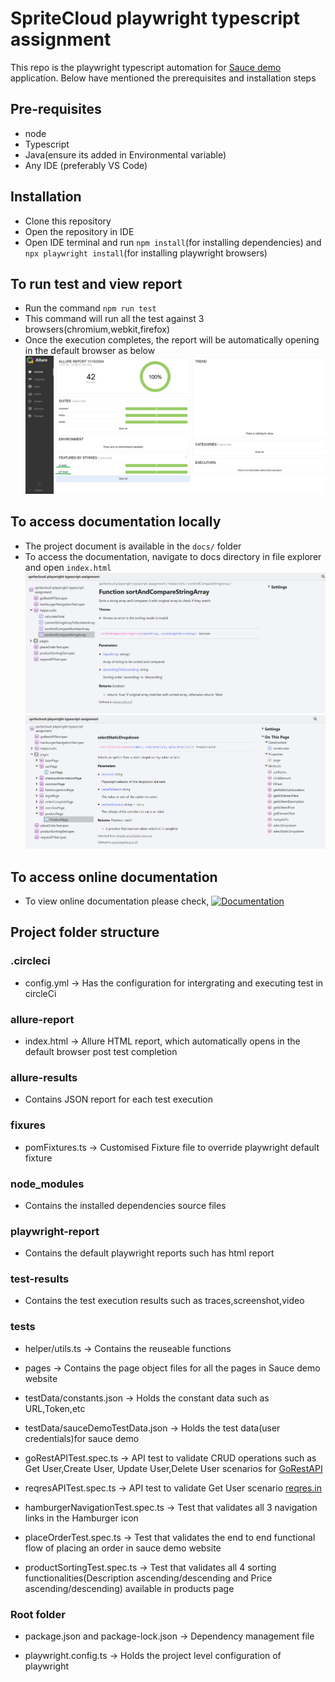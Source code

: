 # SpriteCloud playwright typescript assignment
This repo is the playwright typescript automation for [Sauce demo](https://www.saucedemo.com/) application.
Below have mentioned the prerequisites and installation steps

## Pre-requisites
- node
- Typescript
- Java(ensure its added in Environmental variable)
- Any IDE (preferably VS Code)

## Installation
- Clone this repository
- Open the repository in IDE
- Open IDE terminal and run `npm install`(for installing dependencies) and `npx playwright install`(for installing playwright browsers)

## To run test and view report
- Run the command `npm run test`
- This command will run all the test against 3 browsers(chromium,webkit,firefox)
- Once the execution completes, the report will be automatically opening in the default browser as below
![](readme-images/reportAPI+UI.png)

## To access documentation locally
- The project document is available in the `docs/` folder
- To access the documentation, navigate to docs directory in file explorer and open `index.html`
![](readme-images/Typedoc1.png)
![](readme-images/Typedoc2.png)

## To access online documentation
- To view online documentation please check,
[![Documentation](https://img.shields.io/badge/docs-available-brightgreen.svg)](https://sriramgithubrepo.github.io/spriteCloud-playwright-typescript-assignment/)


## Project folder structure

### .circleci
- config.yml -> Has the configuration for intergrating and executing test in circleCi


### allure-report
- index.html -> Allure HTML report, which automatically opens in the default browser post test completion

### allure-results
-  Contains JSON report for each test execution

### fixures
-  pomFixtures.ts -> Customised Fixture file to override playwright default fixture

### node_modules
- Contains the installed dependencies source files

### playwright-report
- Contains the default playwright reports such has html report

### test-results
- Contains the test execution results such as traces,screenshot,video

### tests
- helper/utils.ts -> Contains the reuseable functions

- pages -> Contains the page object files for all the pages in Sauce demo website

- testData/constants.json -> Holds the constant data such as URL,Token,etc

- testData/sauceDemoTestData.json -> Holds the test data(user credentials)for sauce demo

- goRestAPITest.spec.ts -> API test to validate CRUD operations such as Get User,Create User, Update User,Delete User scenarios for [GoRestAPI](https://gorest.co.in/rest-console)

- reqresAPITest.spec.ts -> API test to validate Get User scenario [reqres.in](https://reqres.in)

- hamburgerNavigationTest.spec.ts -> Test that validates all 3 navigation links in the Hamburger icon

- placeOrderTest.spec.ts -> Test that validates the end to end functional flow of placing an order in sauce demo website

- productSortingTest.spec.ts -> Test that validates all 4 sorting functionalities(Description ascending/descending and Price ascending/descending) available in products page

### Root folder
- package.json and package-lock.json -> Dependency management file

- playwright.config.ts -> Holds the project level configuration of playwright
